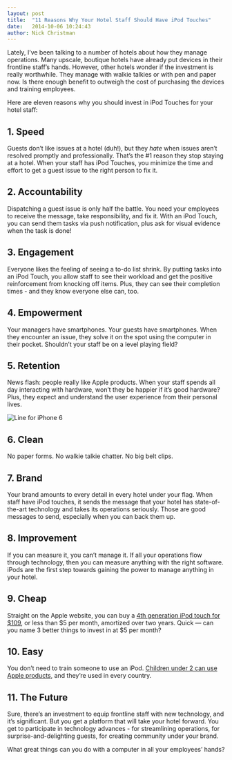 ```yaml
---
layout: post
title:  "11 Reasons Why Your Hotel Staff Should Have iPod Touches"
date:   2014-10-06 10:24:43
author: Nick Christman
---
```


Lately, I’ve been talking to a number of hotels about how they manage operations. Many upscale, boutique hotels have already put devices in their frontline staff’s hands. However, other hotels wonder if the investment is really worthwhile. They manage with walkie talkies or with pen and paper now. Is there enough benefit to outweigh the cost of purchasing the devices and training employees.

Here are eleven reasons why you should invest in iPod Touches for your hotel staff:

## 1. Speed 

Guests don’t like issues at a hotel (duh!), but they *hate* when issues aren’t resolved promptly and professionally. That’s the #1 reason they stop staying at a hotel. When your staff has iPod Touches, you minimize the time and effort to get a guest issue to the right person to fix it.

## 2. Accountability

Dispatching a guest issue is only half the battle. You need your employees to receive the message, take responsibility, and fix it. With an iPod Touch, you can send them tasks via push notification, plus ask for visual evidence when the task is done!

## 3. Engagement

Everyone likes the feeling of seeing a to-do list shrink. By putting tasks into an iPod Touch, you allow staff to see their workload and get the positive reinforcement from knocking off items. Plus, they can see their completion times - and they know everyone else can, too.

## 4. Empowerment

Your managers have smartphones. Your guests have smartphones. When they encounter an issue, they solve it on the spot using the computer in their pocket. Shouldn’t your staff be on a level playing field?

## 5. Retention

News flash: people really like Apple products. When your staff spends all day interacting with hardware, won’t they be happier if it’s good hardware? Plus, they expect and understand the user experience from their personal lives. 

![Line for iPhone 6](http://www.blogcdn.com/www.engadget.com/media/2008/05/iphone_line_1-1.jpg)

## 6. Clean

No paper forms. No walkie talkie chatter. No big belt clips.

## 7. Brand 

Your brand amounts to every detail in every hotel under your flag. When staff have iPod touches, it sends the message that your hotel has state-of-the-art technology and takes its operations seriously. Those are good messages to send, especially when you can back them up.

## 8. Improvement

If you can measure it, you can’t manage it. If all your operations flow through technology, then you can measure anything with the right software. iPods are the first step towards gaining the power to manage anything in your hotel.

## 9. Cheap

Straight on the Apple website, you can buy a [4th generation iPod touch for $109](http://store.apple.com/us/product/FE178LL/A/refurbished-ipod-touch-16gb-black), or less than $5 per month, amortized over two years. Quick — can you name 3 better things to invest in at $5 per month?

## 10. Easy

You don’t need to train someone to use an iPod. [Children under 2 can use Apple products](http://nyti.ms/1phsmEP), and they’re used in every country.

## 11. The Future

Sure, there’s an investment to equip frontline staff with new technology, and it’s significant. But you get a platform that will take your hotel forward. You get to participate in technology advances - for streamlining operations, for surprise-and-delighting guests, for creating community under your brand.

What great things can you do with a computer in all your employees’ hands?